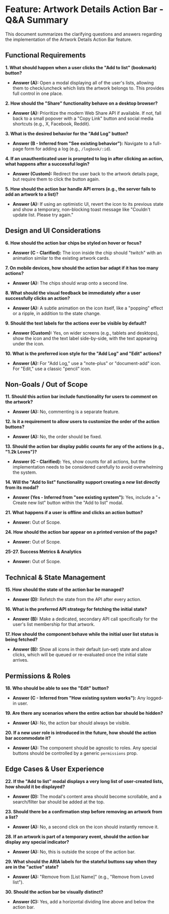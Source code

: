 # Feature: Artwork Details Action Bar - Q&A Summary

This document summarizes the clarifying questions and answers regarding the implementation of the Artwork Details Action Bar feature.

## Functional Requirements

**1. What should happen when a user clicks the "Add to list" (bookmark) button?**
- **Answer (A):** Open a modal displaying all of the user's lists, allowing them to check/uncheck which lists the artwork belongs to. This provides full control in one place.

**2. How should the "Share" functionality behave on a desktop browser?**
- **Answer (A):** Prioritize the modern Web Share API if available. If not, fall back to a small popover with a "Copy Link" button and social media shortcuts (e.g., X, Facebook, Reddit).

**3. What is the desired behavior for the "Add Log" button?**
- **Answer (B - Inferred from "See existing behavior"):** Navigate to a full-page form for adding a log (e.g., `/logbook/:id`).

**4. If an unauthenticated user is prompted to log in after clicking an action, what happens after a successful login?**
- **Answer (Custom):** Redirect the user back to the artwork details page, but require them to click the button again.

**5. How should the action bar handle API errors (e.g., the server fails to add an artwork to a list)?**
- **Answer (A):** If using an optimistic UI, revert the icon to its previous state and show a temporary, non-blocking toast message like "Couldn't update list. Please try again."

## Design and UI Considerations

**6. How should the action bar chips be styled on hover or focus?**
- **Answer (C - Clarified):** The icon inside the chip should "twitch" with an animation similar to the existing artwork cards.

**7. On mobile devices, how should the action bar adapt if it has too many actions?**
- **Answer (A):** The chips should wrap onto a second line.

**8. What should the visual feedback be immediately after a user successfully clicks an action?**
- **Answer (A):** A subtle animation on the icon itself, like a "popping" effect or a ripple, in addition to the state change.

**9. Should the text labels for the actions ever be visible by default?**
- **Answer (Custom):** Yes, on wider screens (e.g., tablets and desktops), show the icon and the text label side-by-side, with the text appearing under the icon.

**10. What is the preferred icon style for the "Add Log" and "Edit" actions?**
- **Answer (A):** For "Add Log," use a "note-plus" or "document-add" icon. For "Edit," use a classic "pencil" icon.

## Non-Goals / Out of Scope

**11. Should this action bar include functionality for users to *comment* on the artwork?**
- **Answer (A):** No, commenting is a separate feature.

**12. Is it a requirement to allow users to customize the order of the action buttons?**
- **Answer (A):** No, the order should be fixed.

**13. Should the action bar display public counts for any of the actions (e.g., "1.2k Loves")?**
- **Answer (C - Clarified):** Yes, show counts for all actions, but the implementation needs to be considered carefully to avoid overwhelming the system.

**14. Will the "Add to list" functionality support creating a *new* list directly from its modal?**
- **Answer (Yes - Inferred from "see existing system"):** Yes, include a "+ Create new list" button within the "Add to list" modal.

**21. What happens if a user is offline and clicks an action button?**
- **Answer:** Out of Scope.

**24. How should the action bar appear on a printed version of the page?**
- **Answer:** Out of Scope.

**25-27. Success Metrics & Analytics**
- **Answer:** Out of Scope.

## Technical & State Management

**15. How should the state of the action bar be managed?**
- **Answer (D):** Refetch the state from the API after every action.

**16. What is the preferred API strategy for fetching the initial state?**
- **Answer (B):** Make a dedicated, secondary API call specifically for the user's list membership for that artwork.

**17. How should the component behave while the initial user list status is being fetched?**
- **Answer (B):** Show all icons in their default (un-set) state and allow clicks, which will be queued or re-evaluated once the initial state arrives.

## Permissions & Roles

**18. Who should be able to see the "Edit" button?**
- **Answer (C - Inferred from "How existing system works"):** Any logged-in user.

**19. Are there any scenarios where the entire action bar should be hidden?**
- **Answer (A):** No, the action bar should always be visible.

**20. If a new user role is introduced in the future, how should the action bar accommodate it?**
- **Answer (A):** The component should be agnostic to roles. Any special buttons should be controlled by a generic `permissions` prop.

## Edge Cases & User Experience

**22. If the "Add to list" modal displays a very long list of user-created lists, how should it be displayed?**
- **Answer (D):** The modal's content area should become scrollable, and a search/filter bar should be added at the top.

**23. Should there be a confirmation step before removing an artwork from a list?**
- **Answer (A):** No, a second click on the icon should instantly remove it.

**28. If an artwork is part of a temporary event, should the action bar display any special indicator?**
- **Answer (A):** No, this is outside the scope of the action bar.

**29. What should the ARIA labels for the stateful buttons say when they are in the "active" state?**
- **Answer (A):** "Remove from [List Name]" (e.g., "Remove from Loved list").

**30. Should the action bar be visually distinct?**
- **Answer (C):** Yes, add a horizontal dividing line above and below the action bar.
